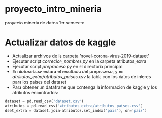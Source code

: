 # proyecto_intro_mineria
proyecto mineria de datos 1er semestre 


# Actualizar datos de kaggle

* Actualizar archivos de la carpeta 'novel-corona-virus-2019-dataset'
* Ejecutar script *correcion_nombres.py* en la carpeta atributos_extra
* Ejecutar script *preproceso.py* en el directorio principal
* En *dataset.csv* estara el resultado del preproceso, y en *atributos_extra/atributos_paises.csv* la tabla con los datos de interes para los paises del dataset
* Para obtener un dataframe que contenga la informacion de kaggle y los atributos encontrados:
```python
dataset = pd.read_csv('dataset.csv')
atributos = pd.read_csv('atributos_extra/atributos_paises.csv')
dset_extra = dataset.join(atributos.set_index('pais'), on='pais')
```
